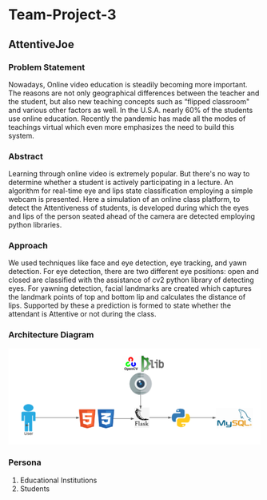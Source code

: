 # Team-Project-3

## AttentiveJoe
### Problem Statement
Nowadays, Online video education is steadily becoming more important. The reasons are not only geographical differences between the teacher and the student, but also new teaching concepts such as “flipped classroom" and various other factors as well. In the U.S.A. nearly 60% of the students use online education. Recently the pandemic has made all the modes of teachings virtual which even more emphasizes the need to build this system.

### Abstract
Learning through online video is extremely popular. But there's no way to determine whether a student is actively participating in a lecture. An algorithm for real-time eye and lips state classification employing a simple webcam is presented. Here a simulation of an online class platform, to detect the Attentiveness of students, is developed during which the eyes and lips of the person seated ahead of the camera are detected employing python libraries.

### Approach
We used techniques like face and eye detection, eye tracking, and yawn detection. For eye detection, there are two different eye positions: open and closed are classified with the assistance of cv2 python library of detecting eyes. For yawning detection, facial landmarks are created which captures the landmark points of top and bottom lip and calculates the distance of lips. Supported by these a prediction is formed to state whether the attendant is Attentive or not during the class.

### Architecture Diagram 
![Architecture Diagram](./Website/AttentiveJoeArch.png)

### Persona
1. Educational Institutions
2. Students
